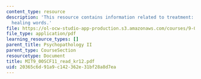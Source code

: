 ```yaml
---
content_type: resource
description: 'This resource contains information related to treatment: healing actions,
  healing words.'
file: https://ol-ocw-studio-app-production.s3.amazonaws.com/courses/9-00sc-introduction-to-psychology-fall-2011/20365c6d91a9c142362e31bf28a8d7ea_MIT9_00SCF11_read_kr12.pdf
file_type: application/pdf
learning_resource_types: []
parent_title: Psychopathology II
parent_type: CourseSection
resourcetype: Document
title: MIT9_00SCF11_read_kr12.pdf
uid: 20365c6d-91a9-c142-362e-31bf28a8d7ea
---
```

